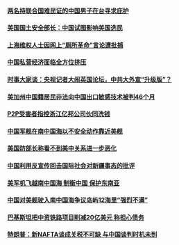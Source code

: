 #### [两名持联合国难民证的中国男子在台寻求庇护](../pages/zyyyoeqqvi/4596948.md) 

#### [美国国土安全部长：中国试图影响美国选民](../pages/zyyyoeqqvi/4596867.md) 

#### [上海维权人士因网上“厕所革命”言论遭批捕](../pages/zyyyoeqqvi/4596337.md) 

#### [中国私营经济面临全方位挤压](../pages/zyyyoeqqvi/4596321.md) 

#### [时事大家谈：央视记者大闹英国论坛，中共大外宣“升级版”？](../pages/zyyyoeqqvi/4596311.md) 

#### [美加州中国籍居民非法向中国出口敏感技术被判46个月](../pages/zyyyoeqqvi/4596066.md) 

#### [P2P受害者指控浙江亿邦公司伙同洗钱 ](../pages/zyyyoeqqvi/4595987.md) 

#### [中国军舰在南中国海以不安全动作靠近美舰](../pages/zyyyoeqqvi/4595977.md) 

#### [美国防部长称看不到美中关系进一步恶化](../pages/zyyyoeqqvi/4595956.md) 

#### [中国利用反宣传回击国际社会对新疆事态的批评](../pages/zyyyoeqqvi/4595918.md) 

#### [美军机飞越南中国海 制衡中国 保护东南亚](../pages/zyyyoeqqvi/4595910.md) 

#### [中国对美舰驶入南中国海争议岛屿12海里“强烈不满”](../pages/zyyyoeqqvi/4595743.md) 

#### [巴基斯坦把中资铁路项目削减20亿美元  称担心债务  ](../pages/zyyyoeqqvi/4595230.md) 

#### [特朗普：新NAFTA谈成关税不可缺 与中国谈判时机未到 ](../pages/zyyyoeqqvi/4595222.md) 

